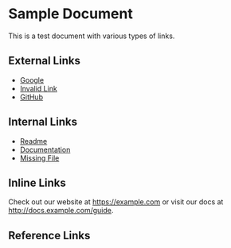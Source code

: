 # Sample Document

This is a test document with various types of links.

## External Links

- [Google](https://www.google.com)
- [Invalid Link](https://this-is-an-invalid-domain-12345.com)
- [GitHub](https://github.com)

## Internal Links

- [Readme](../README.md)
- [Documentation](./docs/api.md)
- [Missing File](./not-exists.md)

## Inline Links

Check out our website at https://example.com or visit
our docs at http://docs.example.com/guide.

## Reference Links

[ref1]: https://reference-style.example.com
[ref2]: ../relative/path/to/file.md
[ref3]: https://another-invalid-domain-67890.com 